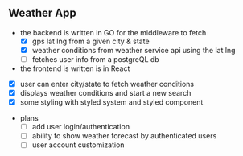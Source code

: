 ## Weather App

- the backend is written in GO for the middleware to fetch
  - [x] gps lat lng from a given city & state
  - [x] weather conditions from weather service api using the lat lng
  - [ ] fetches user info from a postgreQL db

- the frontend is written is in React
- [x] user can enter city/state to fetch weather conditions
- [x] displays weather conditions and start a new search
- [x] some styling with styled system and styled component

- plans
  - [ ] add user login/authentication
  - [ ] ability to show weather forecast by authenticated users
  - [ ] user account customization
